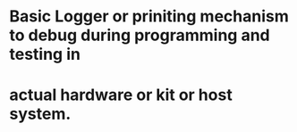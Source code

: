 # Basic Logger or priniting mechanism to debug during programming and testing in
# actual hardware or kit or host system.  
